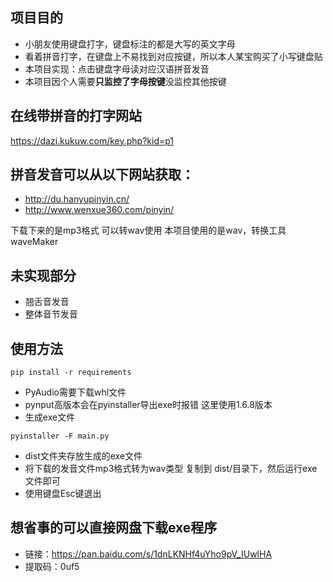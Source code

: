 ## 项目目的
- 小朋友使用键盘打字，键盘标注的都是大写的英文字母
- 看着拼音打字，在键盘上不易找到对应按键，所以本人某宝购买了小写键盘贴
- 本项目实现：点击键盘字母读对应汉语拼音发音
- 本项目因个人需要**只监控了字母按键**没监控其他按键

## 在线带拼音的打字网站

https://dazi.kukuw.com/key.php?kid=p1

## 拼音发音可以从以下网站获取：
- http://du.hanyupinyin.cn/
- http://www.wenxue360.com/pinyin/

下载下来的是mp3格式 可以转wav使用
本项目使用的是wav，转换工具waveMaker

## 未实现部分
- 翘舌音发音
- 整体音节发音

## 使用方法
```
pip install -r requirements
```
- PyAudio需要下载whl文件
- pynput高版本会在pyinstaller导出exe时报错 这里使用1.6.8版本
- 生成exe文件
```
pyinstaller -F main.py
```
- dist文件夹存放生成的exe文件
- 将下载的发音文件mp3格式转为wav类型 复制到 dist/目录下，然后运行exe文件即可
- 使用键盘Esc键退出

## 想省事的可以直接网盘下载exe程序
- 链接：https://pan.baidu.com/s/1dnLKNHf4uYho9pV_IUwlHA 
- 提取码：0uf5 
